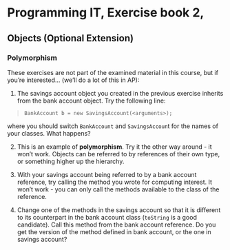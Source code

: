 # Programming IT, Exercise book 2,

## Objects (Optional Extension)


### Polymorphism

These exercises are not part of the examined material in this course, but if you’re
interested… (we’ll do a lot of this in AP):


1. The savings account object you created in the previous exercise inherits from the
bank account object. Try the following line: 

> `BankAccount b = new SavingsAccount(<arguments>);`

where you should switch `BankAccount` and `SavingsAccoun`t for the names of your classes. What happens?

2. This is an example of **polymorphism**. Try it the other way around - it won’t work. Objects can be referred to by references of their own type, or something higher up the hierarchy.

3. With your savings account being referred to by a bank account reference, try calling the method you wrote for computing interest. It won’t work - you can only call the methods available to the class of the reference.

4. Change one of the methods in the savings account so that it is different to its counterpart in the bank account class (`toString` is a good candidate). Call this method from the bank account reference. Do you get the version of the method defined in bank account, or the one in savings account?
